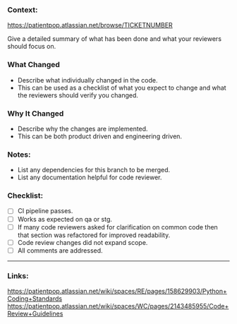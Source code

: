 ### Context: 
https://patientpop.atlassian.net/browse/TICKETNUMBER

Give a detailed summary of what has been done and what your reviewers should focus on.

### What Changed

- Describe what individually changed in the code.
- This can be used as a checklist of what you expect to change and what the reviewers should verify you changed.

### Why It Changed

- Describe why the changes are implemented.
- This can be both product driven and engineering driven.

### Notes: 

 - List any dependencies for this branch to be merged.
 - List any documentation helpful for code reviewer.

### Checklist:

- [ ] CI pipeline passes.
- [ ] Works as expected on qa or stg.
- [ ] If many code reviewers asked for clarification on common code then that section was refactored for improved readability.
- [ ] Code review changes did not expand scope.
- [ ] All comments are addressed.

---
### Links:
https://patientpop.atlassian.net/wiki/spaces/RE/pages/158629903/Python+Coding+Standards
https://patientpop.atlassian.net/wiki/spaces/WC/pages/2143485955/Code+Review+Guidelines